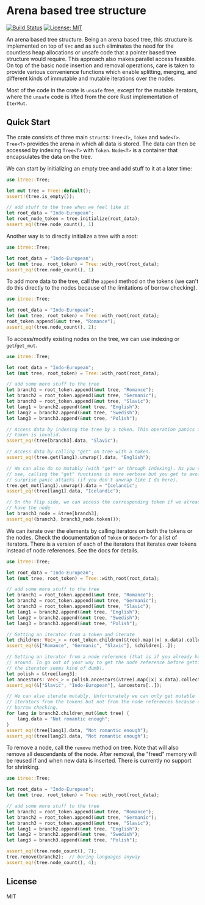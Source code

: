 # Arena based tree structure

[![Build Status](https://travis-ci.com/macthecadillac/itree.svg?branch=master)](https://travis-ci.com/macthecadillac/itree)
[![License: MIT](https://img.shields.io/badge/License-MIT-yellow.svg)](https://opensource.org/licenses/MIT)

An arena based tree structure. Being an arena based tree, this structure is
implemented on top of `Vec` and as such eliminates the need for the countless
heap allocations or unsafe code that a pointer based tree structure would
require. This approach also makes parallel access feasible.  On top of the basic
node insertion and removal operations, care is taken to provide various
convenience functions which enable splitting, merging, and different kinds of
immutable and mutable iterations over the nodes.

Most of the code in the crate is `unsafe` free, except for the mutable
iterators, where the `unsafe` code is lifted from the core Rust
implementation of `IterMut`.

## Quick Start

The crate consists of three main `struct`s: `Tree<T>`, `Token` and
`Node<T>`. `Tree<T>` provides the arena in which all data is stored.
The data can then be accessed by indexing `Tree<T>` with `Token`. `Node<T>`
is a container that encapsulates the data on the tree.

We can start by initializing an empty tree and add stuff to it at a later
time:
```rust
use itree::Tree;

let mut tree = Tree::default();
assert!(tree.is_empty());

// add stuff to the tree when we feel like it
let root_data = "Indo-European";
let root_node_token = tree.initialize(root_data);
assert_eq!(tree.node_count(), 1)
```

Another way is to directly initialize a tree with a root:
```rust
use itree::Tree;

let root_data = "Indo-European";
let (mut tree, root_token) = Tree::with_root(root_data);
assert_eq!(tree.node_count(), 1)
```

To add more data to the tree, call the `append` method on the tokens (we
can't do this directly to the nodes because of the limitations of borrow
checking).
```rust
use itree::Tree;

let root_data = "Indo-European";
let (mut tree, root_token) = Tree::with_root(root_data);
root_token.append(&mut tree, "Romance");
assert_eq!(tree.node_count(), 2);
```

To access/modify existing nodes on the tree, we can use indexing or
`get`/`get_mut`.
```rust
use itree::Tree;

let root_data = "Indo-European";
let (mut tree, root_token) = Tree::with_root(root_data);

// add some more stuff to the tree
let branch1 = root_token.append(&mut tree, "Romance");
let branch2 = root_token.append(&mut tree, "Germanic");
let branch3 = root_token.append(&mut tree, "Slavic");
let lang1 = branch2.append(&mut tree, "English");
let lang2 = branch2.append(&mut tree, "Swedish");
let lang3 = branch3.append(&mut tree, "Polish");

// Access data by indexing the tree by a token. This operation panics if the
// token is invalid.
assert_eq!(tree[branch3].data, "Slavic");

// Access data by calling "get" on tree with a token.
assert_eq!(tree.get(lang1).unwrap().data, "English");

// We can also do so mutably (with "get" or through indexing). As you can
// see, calling the "get" functions is more verbose but you get to avoid
// surprise panic attacks (if you don't unwrap like I do here).
tree.get_mut(lang1).unwrap().data = "Icelandic";
assert_eq!(tree[lang1].data, "Icelandic");

// On the flip side, we can access the corresponding token if we already
// have the node
let branch3_node = &tree[branch3];
assert_eq!(branch3, branch3_node.token());
```

We can iterate over the elements by calling iterators on both the tokens
or the nodes. Check the documentation of `Token` or `Node<T>` for a list
of iterators. There is a version of each of the iterators that iterates
over tokens instead of node references. See the docs for details.
```rust
use itree::Tree;

let root_data = "Indo-European";
let (mut tree, root_token) = Tree::with_root(root_data);

// add some more stuff to the tree
let branch1 = root_token.append(&mut tree, "Romance");
let branch2 = root_token.append(&mut tree, "Germanic");
let branch3 = root_token.append(&mut tree, "Slavic");
let lang1 = branch2.append(&mut tree, "English");
let lang2 = branch2.append(&mut tree, "Swedish");
let lang3 = branch3.append(&mut tree, "Polish");

// Getting an iterator from a token and iterate
let children: Vec<_> = root_token.children(&tree).map(|x| x.data).collect();
assert_eq!(&["Romance", "Germanic", "Slavic"], &children[..]);

// Getting an iterator from a node reference (that is if you already have it
// around. To go out of your way to get the node reference before getting
// the iterator seems kind of dumb).
let polish = &tree[lang3];
let ancestors: Vec<_> = polish.ancestors(&tree).map(|x| x.data).collect();
assert_eq!(&["Slavic", "Indo-European"], &ancestors[..]);

// We can also iterate mutably. Unfortunately we can only get mutable
// iterators from the tokens but not from the node references because of
// borrow checking.
for lang in branch2.children_mut(&mut tree) {
    lang.data = "Not romantic enough";
}
assert_eq!(tree[lang1].data, "Not romantic enough");
assert_eq!(tree[lang2].data, "Not romantic enough");
```

To remove a node, call the `remove` method on tree. Note that will also
remove all descendants of the node. After removal, the "freed" memory will
be reused if and when new data is inserted. There is currently no support
for shrinking.
```rust
use itree::Tree;

let root_data = "Indo-European";
let (mut tree, root_token) = Tree::with_root(root_data);

// add some more stuff to the tree
let branch1 = root_token.append(&mut tree, "Romance");
let branch2 = root_token.append(&mut tree, "Germanic");
let branch3 = root_token.append(&mut tree, "Slavic");
let lang1 = branch2.append(&mut tree, "English");
let lang2 = branch2.append(&mut tree, "Swedish");
let lang3 = branch3.append(&mut tree, "Polish");

assert_eq!(tree.node_count(), 7);
tree.remove(branch2);  // boring languages anyway
assert_eq!(tree.node_count(), 4);
```

## License

MIT
